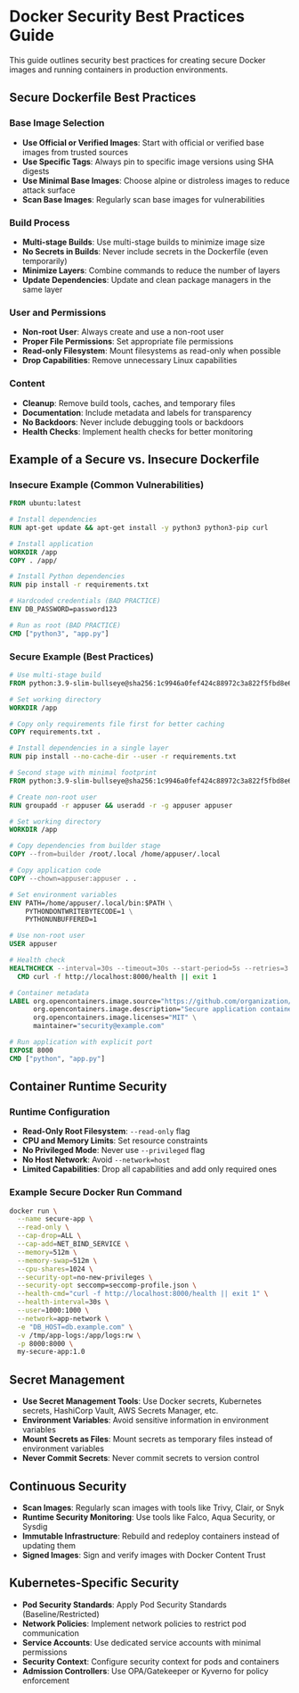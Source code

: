 # Docker Security Best Practices Guide

This guide outlines security best practices for creating secure Docker images and running containers in production environments.

## Secure Dockerfile Best Practices

### Base Image Selection

- **Use Official or Verified Images**: Start with official or verified base images from trusted sources
- **Use Specific Tags**: Always pin to specific image versions using SHA digests
- **Use Minimal Base Images**: Choose alpine or distroless images to reduce attack surface
- **Scan Base Images**: Regularly scan base images for vulnerabilities

### Build Process

- **Multi-stage Builds**: Use multi-stage builds to minimize image size
- **No Secrets in Builds**: Never include secrets in the Dockerfile (even temporarily)
- **Minimize Layers**: Combine commands to reduce the number of layers
- **Update Dependencies**: Update and clean package managers in the same layer

### User and Permissions

- **Non-root User**: Always create and use a non-root user
- **Proper File Permissions**: Set appropriate file permissions
- **Read-only Filesystem**: Mount filesystems as read-only when possible
- **Drop Capabilities**: Remove unnecessary Linux capabilities

### Content

- **Cleanup**: Remove build tools, caches, and temporary files
- **Documentation**: Include metadata and labels for transparency
- **No Backdoors**: Never include debugging tools or backdoors
- **Health Checks**: Implement health checks for better monitoring

## Example of a Secure vs. Insecure Dockerfile

### Insecure Example (Common Vulnerabilities)

```dockerfile
FROM ubuntu:latest

# Install dependencies
RUN apt-get update && apt-get install -y python3 python3-pip curl

# Install application
WORKDIR /app
COPY . /app/

# Install Python dependencies
RUN pip install -r requirements.txt

# Hardcoded credentials (BAD PRACTICE)
ENV DB_PASSWORD=password123

# Run as root (BAD PRACTICE)
CMD ["python3", "app.py"]
```

### Secure Example (Best Practices)

```dockerfile
# Use multi-stage build
FROM python:3.9-slim-bullseye@sha256:1c9946a0fef424c88972c3a822f5fbd8e6543bad7adcfbe5c9ae0472deb39c51 AS builder

# Set working directory
WORKDIR /app

# Copy only requirements file first for better caching
COPY requirements.txt .

# Install dependencies in a single layer
RUN pip install --no-cache-dir --user -r requirements.txt

# Second stage with minimal footprint
FROM python:3.9-slim-bullseye@sha256:1c9946a0fef424c88972c3a822f5fbd8e6543bad7adcfbe5c9ae0472deb39c51

# Create non-root user
RUN groupadd -r appuser && useradd -r -g appuser appuser

# Set working directory
WORKDIR /app

# Copy dependencies from builder stage
COPY --from=builder /root/.local /home/appuser/.local

# Copy application code
COPY --chown=appuser:appuser . .

# Set environment variables
ENV PATH=/home/appuser/.local/bin:$PATH \
    PYTHONDONTWRITEBYTECODE=1 \
    PYTHONUNBUFFERED=1

# Use non-root user
USER appuser

# Health check
HEALTHCHECK --interval=30s --timeout=30s --start-period=5s --retries=3 \
  CMD curl -f http://localhost:8000/health || exit 1

# Container metadata
LABEL org.opencontainers.image.source="https://github.com/organization/repository" \
      org.opencontainers.image.description="Secure application container" \
      org.opencontainers.image.licenses="MIT" \
      maintainer="security@example.com"

# Run application with explicit port
EXPOSE 8000
CMD ["python", "app.py"]
```

## Container Runtime Security

### Runtime Configuration

- **Read-Only Root Filesystem**: `--read-only` flag
- **CPU and Memory Limits**: Set resource constraints
- **No Privileged Mode**: Never use `--privileged` flag
- **No Host Network**: Avoid `--network=host`
- **Limited Capabilities**: Drop all capabilities and add only required ones

### Example Secure Docker Run Command

```bash
docker run \
  --name secure-app \
  --read-only \
  --cap-drop=ALL \
  --cap-add=NET_BIND_SERVICE \
  --memory=512m \
  --memory-swap=512m \
  --cpu-shares=1024 \
  --security-opt=no-new-privileges \
  --security-opt seccomp=seccomp-profile.json \
  --health-cmd="curl -f http://localhost:8000/health || exit 1" \
  --health-interval=30s \
  --user=1000:1000 \
  --network=app-network \
  -e "DB_HOST=db.example.com" \
  -v /tmp/app-logs:/app/logs:rw \
  -p 8000:8000 \
  my-secure-app:1.0
```

## Secret Management

- **Use Secret Management Tools**: Use Docker secrets, Kubernetes secrets, HashiCorp Vault, AWS Secrets Manager, etc.
- **Environment Variables**: Avoid sensitive information in environment variables
- **Mount Secrets as Files**: Mount secrets as temporary files instead of environment variables
- **Never Commit Secrets**: Never commit secrets to version control

## Continuous Security

- **Scan Images**: Regularly scan images with tools like Trivy, Clair, or Snyk
- **Runtime Security Monitoring**: Use tools like Falco, Aqua Security, or Sysdig
- **Immutable Infrastructure**: Rebuild and redeploy containers instead of updating them
- **Signed Images**: Sign and verify images with Docker Content Trust

## Kubernetes-Specific Security

- **Pod Security Standards**: Apply Pod Security Standards (Baseline/Restricted)
- **Network Policies**: Implement network policies to restrict pod communication
- **Service Accounts**: Use dedicated service accounts with minimal permissions
- **Security Context**: Configure security context for pods and containers
- **Admission Controllers**: Use OPA/Gatekeeper or Kyverno for policy enforcement
